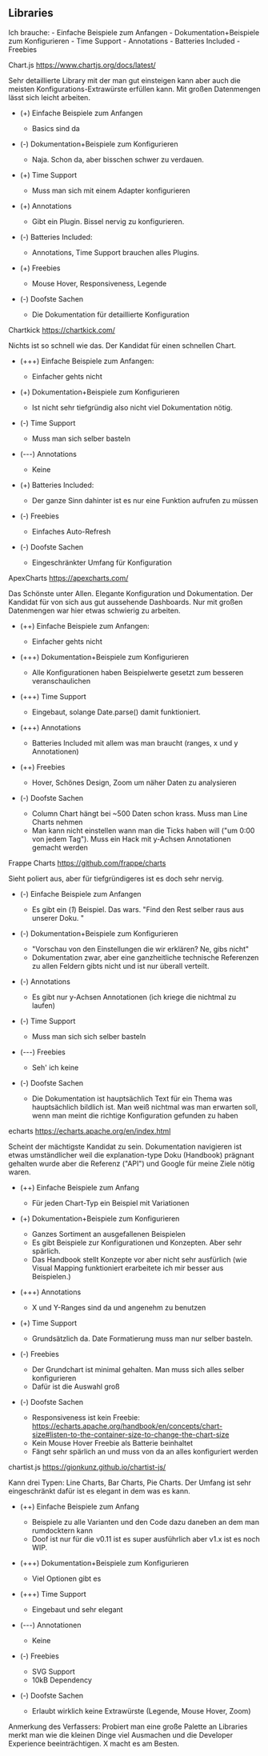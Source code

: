 ## Libraries

Ich brauche:
    - Einfache Beispiele zum Anfangen
    - Dokumentation+Beispiele zum Konfigurieren
    - Time Support
    - Annotations
    - Batteries Included
    - Freebies

Chart.js
https://www.chartjs.org/docs/latest/

Sehr detaillierte Library mit der man gut einsteigen kann aber
auch die meisten Konfigurations-Extrawürste erfüllen kann.
Mit großen Datenmengen lässt sich leicht arbeiten.

- (+) Einfache Beispiele zum Anfangen
    - Basics sind da

- (-) Dokumentation+Beispiele zum Konfigurieren
    - Naja. Schon da, aber bisschen schwer zu verdauen.

- (+) Time Support
    - Muss man sich mit einem Adapter konfigurieren 

- (+) Annotations
    - Gibt ein Plugin. Bissel nervig zu konfigurieren.

- (-) Batteries Included:
    - Annotations, Time Support brauchen alles Plugins.

- (+) Freebies
    - Mouse Hover, Responsiveness, Legende

- (-) Doofste Sachen
    - Die Dokumentation für detaillierte Konfiguration

Chartkick
https://chartkick.com/

Nichts ist so schnell wie das. Der Kandidat für einen schnellen Chart.

- (+++) Einfache Beispiele zum Anfangen:
    - Einfacher gehts nicht

- (+) Dokumentation+Beispiele zum Konfigurieren
    - Ist nicht sehr tiefgründig also nicht viel Dokumentation nötig.

- (-) Time Support
    - Muss man sich selber basteln

- (---) Annotations
    - Keine

- (+) Batteries Included:
    - Der ganze Sinn dahinter ist es nur eine Funktion aufrufen zu müssen

- (-) Freebies
    - Einfaches Auto-Refresh

- (-) Doofste Sachen
    - Eingeschränkter Umfang für Konfiguration


ApexCharts
https://apexcharts.com/

Das Schönste unter Allen. Elegante Konfiguration und Dokumentation. Der Kandidat für von sich aus gut aussehende Dashboards.
Nur mit großen Datenmengen war hier etwas schwierig zu arbeiten.

- (++) Einfache Beispiele zum Anfangen:
    - Einfacher gehts nicht

- (+++) Dokumentation+Beispiele zum Konfigurieren
    - Alle Konfigurationen haben Beispielwerte gesetzt zum besseren veranschaulichen

- (+++) Time Support
    - Eingebaut, solange Date.parse() damit funktioniert.

- (+++) Annotations
    - Batteries Included mit allem was man braucht (ranges, x und y Annotationen)

- (++) Freebies
    - Hover, Schönes Design, Zoom um näher Daten zu analysieren

- (-) Doofste Sachen
    - Column Chart hängt bei ~500 Daten schon krass. Muss man Line Charts nehmen
    - Man kann nicht einstellen wann man die Ticks haben will ("um 0:00 von jedem Tag"). Muss ein Hack mit y-Achsen Annotationen gemacht werden

Frappe Charts
https://github.com/frappe/charts

Sieht poliert aus, aber für tiefgründigeres ist es doch sehr nervig.

- (-) Einfache Beispiele zum Anfangen
    - Es gibt ein (*1*) Beispiel. Das wars. "Find den Rest selber raus aus unserer Doku. "

- (-) Dokumentation+Beispiele zum Konfigurieren
    - "Vorschau von den Einstellungen die wir erklären? Ne, gibs nicht"
    - Dokumentation zwar, aber eine ganzheitliche technische Referenzen zu allen Feldern gibts nicht und ist nur überall verteilt.

- (-) Annotations
    - Es gibt nur y-Achsen Annotationen (ich kriege die nichtmal zu laufen)

- (-) Time Support
    - Muss man sich sich selber basteln

- (---) Freebies
    - Seh' ich keine

- (-) Doofste Sachen
    - Die Dokumentation ist hauptsächlich Text für ein Thema was hauptsächlich bildlich ist. Man weiß nichtmal was man erwarten soll, wenn man meint die richtige Konfiguration gefunden zu haben

echarts
https://echarts.apache.org/en/index.html

Scheint der mächtigste Kandidat zu sein. Dokumentation navigieren ist etwas umständlicher weil die explanation-type Doku (Handbook) prägnant gehalten wurde aber die Referenz ("API") und 
Google für meine Ziele nötig waren.

- (++) Einfache Beispiele zum Anfang
    - Für jeden Chart-Typ ein Beispiel mit Variationen

- (+) Dokumentation+Beispiele zum Konfigurieren
    - Ganzes Sortiment an ausgefallenen Beispielen
    - Es gibt Beispiele zur Konfigurationen und Konzepten. Aber sehr spärlich.
    - Das Handbook stellt Konzepte vor aber nicht sehr ausfürlich (wie Visual Mapping funktioniert erarbeitete ich mir besser aus Beispielen.)

- (+++) Annotations
    - X und Y-Ranges sind da und angenehm zu benutzen

- (+) Time Support
    - Grundsätzlich da. Date Formatierung muss man nur selber basteln.

- (-) Freebies
    - Der Grundchart ist minimal gehalten. Man muss sich alles selber konfigurieren
    - Dafür ist die Auswahl groß

- (-) Doofste Sachen
    - Responsiveness ist kein Freebie: https://echarts.apache.org/handbook/en/concepts/chart-size#listen-to-the-container-size-to-change-the-chart-size
    - Kein Mouse Hover Freebie als Batterie beinhaltet
    - Fängt sehr spärlich an und muss von da an alles konfiguriert werden

chartist.js
https://gionkunz.github.io/chartist-js/

Kann drei Typen: Line Charts, Bar Charts, Pie Charts. Der Umfang ist sehr eingeschränkt dafür ist es elegant in dem was es kann.


- (++) Einfache Beispiele zum Anfang
    - Beispiele zu alle Varianten und den Code dazu daneben an dem man rumdocktern kann
    - Doof ist nur für die v0.11 ist es super ausführlich aber v1.x ist es noch WIP.

- (+++) Dokumentation+Beispiele zum Konfigurieren
    - Viel Optionen gibt es

- (+++) Time Support
    - Eingebaut und sehr elegant

- (---) Annotationen
    - Keine

- (-) Freebies
    - SVG Support
    - 10kB Dependency

- (-) Doofste Sachen
    - Erlaubt wirklich keine Extrawürste (Legende, Mouse Hover, Zoom)

Anmerkung des Verfassers:
Probiert man eine große Palette an Libraries merkt man wie die kleinen Dinge viel Ausmachen und die Developer Experience beeinträchtigen.
X macht es am Besten.
